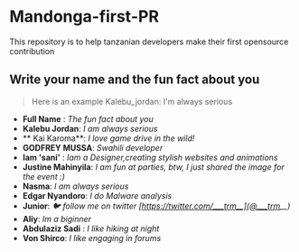 # Mandonga-first-PR

This repository is to help tanzanian developers make their first opensource contribution 

## Write your name and the fun fact about you 

> Here is an example Kalebu_jordan: I'm always serious 


- **Full Name** : *The fun fact about you*
- **Kalebu Jordan**: *I am always serious* 
- ** Kai Karoma**: *I love game drive in the wild!*
- **GODFREY MUSSA**: *Swahili developer*
- **Iam 'sani'** : *Iam a Designer,creating stylish websites and animations*
- **Justine Mahinyila**: *I am fun at parties, btw, I just shared the image for the event :)*
- **Nasma**: *I am always serious*
- **Edgar Nyandoro**: *I do Malware analysis* 
- **Junior**: *🐦 follow me on twitter [https://twitter.com/___trm__](@___trm__)* 
- **Aliy**: *Im a biginner*
- **Abdulaziz Sadi** : *I like hiking at night*
- **Von Shirco**: *I like engaging in forums*
